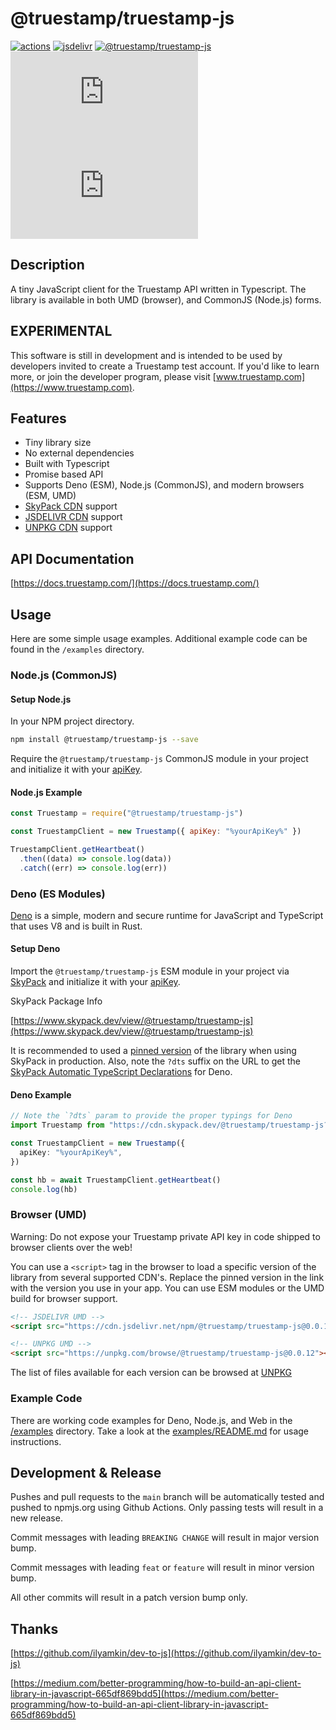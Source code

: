 # @truestamp/truestamp-js

[![actions](https://github.com/truestamp/truestamp-js/workflows/main/badge.svg?branch=main)](https://github.com/truestamp/truestamp-js/actions)
[![jsdelivr](https://data.jsdelivr.com/v1/package/npm/@truestamp/truestamp-js/badge)](https://www.jsdelivr.com/package/npm/@truestamp/truestamp-js)
[![@truestamp/truestamp-js](https://img.shields.io/npm/v/@truestamp/truestamp-js)](https://www.npmjs.com/package/@truestamp/truestamp-js)
[![gzip size](https://img.badgesize.io/https://unpkg.com/@truestamp/truestamp-js@0.0.12/dist/index.js?compression=gzip&max=25000&softmax=15000)](https://unpkg.com/browse/@truestamp/truestamp-js/)
[![brotli size](https://img.badgesize.io/https://unpkg.com/@truestamp/truestamp-js@0.0.12/dist/index.js?compression=brotli&max=25000&softmax=15000)](https://unpkg.com/browse/@truestamp/truestamp-js/)

## Description

A tiny JavaScript client for the Truestamp API written in Typescript. The library is available in both UMD (browser), and CommonJS (Node.js) forms.

## EXPERIMENTAL

This software is still in development and is intended to be used by developers invited to create a Truestamp test account. If you'd like to learn more, or join the developer program, please visit [www.truestamp.com](https://www.truestamp.com).

## Features

- Tiny library size
- No external dependencies
- Built with Typescript
- Promise based API
- Supports Deno (ESM), Node.js (CommonJS), and modern browsers (ESM, UMD)
- [SkyPack CDN](https://www.skypack.dev/view/@truestamp/truestamp-js) support
- [JSDELIVR CDN](https://www.jsdelivr.com/package/npm/@truestamp/truestamp-js) support
- [UNPKG CDN](https://unpkg.com/browse/@truestamp/truestamp-js/) support

## API Documentation

[https://docs.truestamp.com/](https://docs.truestamp.com/)

## Usage

Here are some simple usage examples. Additional example code can be found in the `/examples` directory.

### Node.js (CommonJS)

#### Setup Node.js

In your NPM project directory.

```bash
npm install @truestamp/truestamp-js --save
```

Require the `@truestamp/truestamp-js` CommonJS module in your project and initialize it with your [apiKey](https://app.truestamp.com).

#### Node.js Example

```js
const Truestamp = require("@truestamp/truestamp-js")

const TruestampClient = new Truestamp({ apiKey: "%yourApiKey%" })

TruestampClient.getHeartbeat()
  .then((data) => console.log(data))
  .catch((err) => console.log(err))
```

### Deno (ES Modules)

[Deno](https://deno.land/) is a simple, modern and secure runtime for JavaScript and TypeScript that uses V8 and is built in Rust.

#### Setup Deno

Import the `@truestamp/truestamp-js` ESM module in your project via [SkyPack](https://www.skypack.dev) and initialize it with your [apiKey](https://app.truestamp.com).

SkyPack Package Info

[https://www.skypack.dev/view/@truestamp/truestamp-js](https://www.skypack.dev/view/@truestamp/truestamp-js)

It is recommended to used a [pinned version](https://docs.skypack.dev/skypack-cdn/code/optimize-for-production) of the library when using SkyPack in production. Also, note the `?dts` suffix on the URL to get the [SkyPack Automatic TypeScript Declarations](https://docs.skypack.dev/skypack-cdn/code/deno) for Deno.

#### Deno Example

```typescript
// Note the `?dts` param to provide the proper typings for Deno
import Truestamp from "https://cdn.skypack.dev/@truestamp/truestamp-js?dts"

const TruestampClient = new Truestamp({
  apiKey: "%yourApiKey%",
})

const hb = await TruestampClient.getHeartbeat()
console.log(hb)
```

### Browser (UMD)

Warning: Do not expose your Truestamp private API key in code shipped to browser clients over the web!

You can use a `<script>` tag in the browser to load a specific version of the library from several supported CDN's. Replace the pinned version in the link with the version you use in your app. You can use ESM modules or the UMD build for browser support.

```html
<!-- JSDELIVR UMD -->
<script src="https://cdn.jsdelivr.net/npm/@truestamp/truestamp-js@0.0.12/dist/index.umd.min.js"></script>
```

```html
<!-- UNPKG UMD -->
<script src="https://unpkg.com/browse/@truestamp/truestamp-js@0.0.12"></script>
```

The list of files available for each version can be browsed at [UNPKG](https://unpkg.com/@truestamp/truestamp-js/)

### Example Code

There are working code examples for Deno, Node.js, and Web in the [/examples](/examples) directory. Take a look at the [examples/README.md](examples/README.md) for usage instructions.

## Development & Release

Pushes and pull requests to the `main` branch will be automatically tested and pushed to npmjs.org using Github Actions. Only passing tests will result in a new release.

Commit messages with leading `BREAKING CHANGE` will result in major version bump.

Commit messages with leading `feat` or `feature` will result in minor version bump.

All other commits will result in a patch version bump only.

## Thanks

[https://github.com/ilyamkin/dev-to-js](https://github.com/ilyamkin/dev-to-js)

[https://medium.com/better-programming/how-to-build-an-api-client-library-in-javascript-665df869bdd5](https://medium.com/better-programming/how-to-build-an-api-client-library-in-javascript-665df869bdd5)
